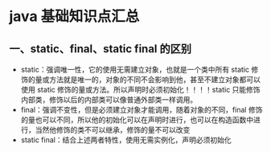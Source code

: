 # java 基础知识点汇总

## 一、static、final、static final 的区别

- static：强调唯一性，它的使用无需建立对象，也就是一个类中所有 static 修饰的量或方法就是唯一的，对象的不同不会影响到他，甚至不建立对象都可以使用 static 修饰的量或方法。所以声明时必须初始化！！！！static 只能修饰内部类，修饰以后的内部类可以像普通外部类一样调用。
- final：强调不变性，但是必须建立对象才能调用，随着对象的不同，final 修饰的量也可以不同，所以他的初始化可以在声明时进行，也可以在构造函数中进行，当然他修饰的类不可以继承，修饰的量不可以改变
- static final：结合上述两者特性，使用无需实例化，声明必须初始化

##
